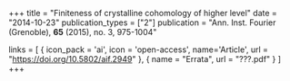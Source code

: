+++
title = "Finiteness of crystalline cohomology of higher level"
date = "2014-10-23"
publication_types = ["2"]
publication = "Ann. Inst. Fourier (Grenoble), **65** (2015), no. 3, 975-1004"

links = [ { icon_pack = 'ai', icon = 'open-access', name='Article', url = "https://doi.org/10.5802/aif.2949" }, { name = "Errata", url = "???.pdf" } ]
+++
